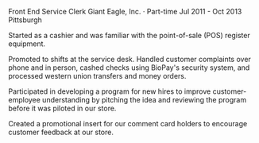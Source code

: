 Front End Service Clerk
Giant Eagle, Inc. · Part-time
Jul 2011 - Oct 2013
Pittsburgh

Started as a cashier and was familiar with the point-of-sale (POS) register equipment.

Promoted to shifts at the service desk. Handled customer complaints over phone and in person, cashed checks using BioPay's security system, and processed western union transfers and money orders.

Participated in developing a program for new hires to improve customer-employee understanding by pitching the idea and reviewing the program before it was piloted in our store.

Created a promotional insert for our comment card holders to encourage customer feedback at our store.
